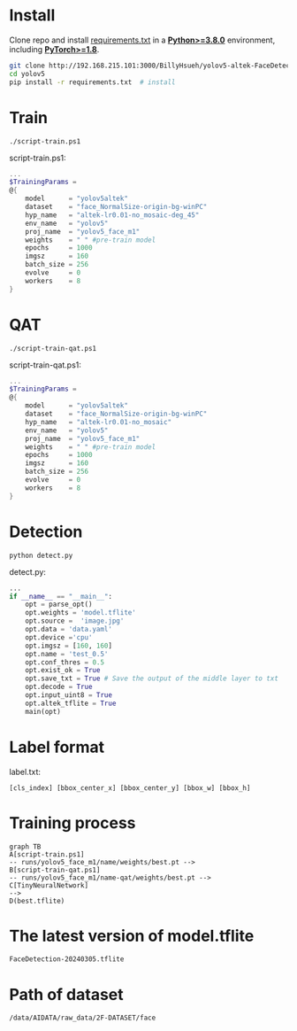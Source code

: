 # Install

Clone repo and install [requirements.txt](http://192.168.215.101:3000/BillyHsueh/yolov5-altek-FaceDetection/src/branch/billy_branch/requirements.txt) in a [**Python>=3.8.0**](https://www.python.org/) environment, including [**PyTorch>=1.8**](https://pytorch.org/get-started/locally/).

```bash
git clone http://192.168.215.101:3000/BillyHsueh/yolov5-altek-FaceDetection.git  # clone
cd yolov5
pip install -r requirements.txt  # install
```

# Train 
```shell
./script-train.ps1
```

script-train.ps1:
```powershell
...
$TrainingParams =  
@{ 
    model      = "yolov5altek" 
    dataset    = "face_NormalSize-origin-bg-winPC" 
    hyp_name   = "altek-lr0.01-no_mosaic-deg_45" 
    env_name   = "yolov5" 
    proj_name  = "yolov5_face_m1" 
    weights    = " " #pre-train model
    epochs     = 1000 
    imgsz      = 160 
    batch_size = 256 
    evolve     = 0 
    workers    = 8 
} 
```

# QAT 
```shell
./script-train-qat.ps1
```

script-train-qat.ps1:
```powershell
...
$TrainingParams =  
@{ 
    model      = "yolov5altek" 
    dataset    = "face_NormalSize-origin-bg-winPC" 
    hyp_name   = "altek-lr0.01-no_mosaic" 
    env_name   = "yolov5" 
    proj_name  = "yolov5_face_m1" 
    weights    = " " #pre-train model
    epochs     = 1000 
    imgsz      = 160 
    batch_size = 256 
    evolve     = 0 
    workers    = 8 
} 
```

# Detection
```shell
python detect.py 
```

detect.py:
```python
...
if __name__ == "__main__": 
    opt = parse_opt() 
    opt.weights = 'model.tflite' 
    opt.source =  'image.jpg'  
    opt.data = 'data.yaml' 
    opt.device ='cpu' 
    opt.imgsz = [160, 160] 
    opt.name = 'test_0.5' 
    opt.conf_thres = 0.5 
    opt.exist_ok = True 
    opt.save_txt = True # Save the output of the middle layer to txt
    opt.decode = True 
    opt.input_uint8 = True 
    opt.altek_tflite = True 
    main(opt) 
```

# Label format
label.txt: 
```
[cls_index] [bbox_center_x] [bbox_center_y] [bbox_w] [bbox_h]
```

# Training process
```mermaid
graph TB
A[script-train.ps1] 
-- runs/yolov5_face_m1/name/weights/best.pt --> 
B[script-train-qat.ps1] 
-- runs/yolov5_face_m1/name-qat/weights/best.pt --> 
C[TinyNeuralNetwork]
--> 
D(best.tflite)
```

# The latest version of model.tflite
```
FaceDetection-20240305.tflite
```

# Path of dataset
```
/data/AIDATA/raw_data/2F-DATASET/face
```